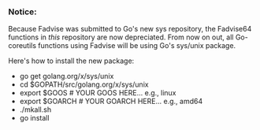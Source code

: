 ### Notice:

Because Fadvise was submitted to Go's new sys repository, the Fadvise64
functions in *this* repository are now depreciated. From now on out, all
Go-coreutils functions using Fadvise will be using Go's sys/unix package.

Here's how to install the new package:

- go get golang.org/x/sys/unix
- cd $GOPATH/src/golang.org/x/sys/unix
- export $GOOS # YOUR GOOS HERE... e.g., linux
- export $GOARCH # YOUR GOARCH HERE... e.g., amd64
- ./mkall.sh
- go install
